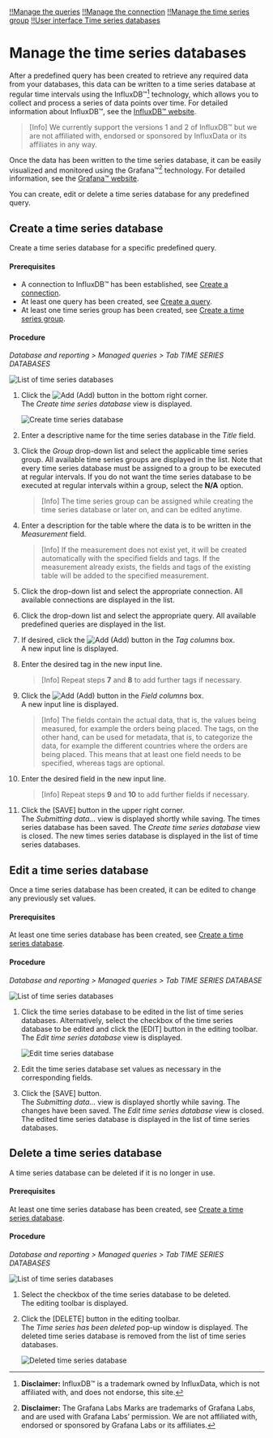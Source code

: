 [!!Manage the queries](./01_ManageQueries.md)
[!!Manage the connection](./04_ManageConnections.md)
[!!Manage the time series group](./06_ManageTimeSeriesGroups.md)
[!!User interface Time series databases](../UserInterface/01b_TimeSeriesDatabases.md)

# Manage the time series databases

After a predefined query has been created to retrieve any required data from your databases, this data can be written to a time series database at regular time intervals using the InfluxDB&trade;[^1] technology, which allows you to collect and process a series of data points over time. For detailed information about InfluxDB&trade;, see the [InfluxDB&trade; website](https://influxdata.com/).

> [Info] We currently support the versions 1 and 2 of InfluxDB&trade; but we are not affiliated with, endorsed or sponsored by InfluxData or its affiliates in any way.

Once the data has been written to the time series database, it can be easily visualized and monitored using the Grafana&trade;[^2] technology. For detailed information, see the [Grafana&trade; website](https://grafana.com).

[comment]: <> (Julian: Prüf mal bitte, ob so ok. Footnote auch unten hinzugefügt, wie von InfluxData and Grafana trademark policy vorgegeben.)

You can create, edit or delete a time series database for any predefined query.



## Create a time series database

Create a time series database for a specific predefined query.

#### Prerequisites

- A connection to InfluxDB&trade; has been established, see [Create a connection](./04_ManageConnections.md#create-a-connection). 
- At least one query has been created, see [Create a query](./01_ManageQueries.md#create-a-query). 
- At least one time series group has been created, see [Create a time series group](./06_ManageTimeSeriesGroups.md#create-a-time-series-group). 

#### Procedure

*Database and reporting > Managed queries > Tab TIME SERIES DATABASES*

![List of time series databases](../../Assets/Screenshots/DatabaseAndReporting/ManagedQueries/TimeSeriesDatabases/ListTimeSeriesDatabases.png "[List of time series databases]")

1. Click the ![Add](../../Assets/Icons/Plus01.png "[Add]") (Add) button in the bottom right corner.   
    The *Create time series database* view is displayed.

    ![Create time series database](../../Assets/Screenshots/DatabaseAndReporting/ManagedQueries/TimeSeriesDatabases/CreateTimeSeriesDatabase.png "[Create time series database]")

2. Enter a descriptive name for the time series database in the *Title* field.

3. Click the *Group* drop-down list and select the applicable time series group. All available time series groups are displayed in the list. Note that every time series database must be assigned to a group to be executed at regular intervals. If you do not want the time series database to be executed at regular intervals within a group, select the **N/A** option. 

    > [Info] The time series group can be assigned while creating the time series database or later on, and can be edited anytime.  

4. Enter a description for the table where the data is to be written in the *Measurement* field. 

    > [Info] If the measurement does not exist yet, it will be created automatically with the specified fields and tags. If the measurement already exists, the fields and tags of the existing table will be added to the specified measurement. 

5. Click the drop-down list and select the appropriate connection. All available connections are displayed in the list.

6. Click the drop-down list and select the appropriate query. All available predefined queries are displayed in the list.

7. If desired, click the ![Add](../../Assets/Icons/Plus03.png "[Add]") (Add) button in the *Tag columns* box.  
    A new input line is displayed.

8. Enter the desired tag in the new input line.   

    > [Info] Repeat steps **7** and **8** to add further tags if necessary. 

9. Click the ![Add](../../Assets/Icons/Plus03.png "[Add]") (Add) button in the *Field columns* box.  
    A new input line is displayed.

    > [Info] The fields contain the actual data, that is, the values being measured, for example the orders being placed. The tags, on the other hand, can be used for metadata, that is, to categorize the data, for example the different countries where the orders are being placed. This means that at least one field needs to be specified, whereas tags are optional.

    [comment]: <> (Julian: Bitte prüfen, ob Beispiel ok.)

10. Enter the desired field in the new input line.    

    > [Info] Repeat steps **9** and **10** to add further fields if necessary.

11. Click the [SAVE] button in the upper right corner.  
    The *Submitting data...* view is displayed shortly while saving. The times series database has been saved. The *Create time series database* view is closed. The new times series database is displayed in the list of time series databases. 



## Edit a time series database

Once a time series database has been created, it can be edited to change any previously set values.

#### Prerequisites

At least one time series database has been created, see [Create a time series database](#create-a-time-series-database).

#### Procedure

*Database and reporting > Managed queries > Tab TIME SERIES DATABASE*

![List of time series databases](../../Assets/Screenshots/DatabaseAndReporting/ManagedQueries/TimeSeriesDatabases/ListTimeSeriesDatabases.png "[List of time series databases]")

[comment]: <> (Screenshot aus NoE test account. OK?)

1. Click the time series database to be edited in the list of time series databases. Alternatively, select the checkbox of the time series database to be edited and click the [EDIT] button in the editing toolbar.  
    The *Edit time series database* view is displayed.

    ![Edit time series database](../../Assets/Screenshots/DatabaseAndReporting/ManagedQueries/TimeSeriesDatabases/EditTimeSeriesDatabase.png "[Edit time series database]")

2. Edit the time series database set values as necessary in the corresponding fields.

3. Click the [SAVE] button.   
    The *Submitting data...* view is displayed shortly while saving. The changes have been saved. The *Edit time series database* view is closed. The edited time series database is displayed in the list of time series databases. 



## Delete a time series database 

A time series database can be deleted if it is no longer in use.

#### Prerequisites

At least one time series database has been created, see [Create a time series database](#create-a-time-series-database).

#### Procedure

*Database and reporting > Managed queries > Tab TIME SERIES DATABASES*

![List of time series databases](../../Assets/Screenshots/DatabaseAndReporting/ManagedQueries/TimeSeriesDatabases/ListTimeSeriesDatabases.png "[List of time series databases]")

1. Select the checkbox of the time series database to be deleted.   
    The editing toolbar is displayed.

2. Click the [DELETE] button in the editing toolbar.  
    The *Time series has been deleted* pop-up window is displayed. The deleted time series database is removed from the list of time series databases.

    ![Deleted time series database](../../Assets/Screenshots/DatabaseAndReporting/ManagedQueries/TimeSeriesDatabases/TimeSeriesDeleted.png "[Deleted time series database]")

[comment]: <> (Julian: Wollen wir diese Screenshot ähnlich wie bei Queries nennen? The *Deleted time series database xxxx* pop-up window is displayed. The *xxxx* indicates the identifier of the deleted time series database as displayed in the *ID* column.)


[^1]: **Disclaimer:** InfluxDB&trade; is a trademark owned by InfluxData, which is not affiliated with, and does not endorse, this site.  

[^2]: **Disclaimer:** The Grafana Labs Marks are trademarks of Grafana Labs, and are used with Grafana Labs’ permission. We are not affiliated with, endorsed or sponsored by Grafana Labs or its affiliates.